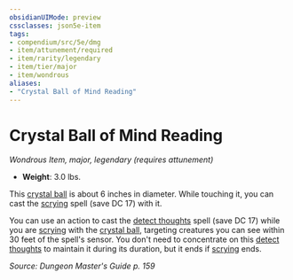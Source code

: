 ```yaml
---
obsidianUIMode: preview
cssclasses: json5e-item
tags:
- compendium/src/5e/dmg
- item/attunement/required
- item/rarity/legendary
- item/tier/major
- item/wondrous
aliases: 
- "Crystal Ball of Mind Reading"
---
```

# Crystal Ball of Mind Reading
*Wondrous Item, major, legendary (requires attunement)*  

- **Weight**: 3.0 lbs.

This [crystal ball](4-Resources/Compendium/items/crystal-ball.md) is about 6 inches in diameter. While touching it, you can cast the [scrying](4-Resources/Compendium/spells/scrying.md) spell (save DC 17) with it.

You can use an action to cast the [detect thoughts](4-Resources/Compendium/spells/detect-thoughts.md) spell (save DC 17) while you are [scrying](4-Resources/Compendium/spells/scrying.md) with the [crystal ball](4-Resources/Compendium/items/crystal-ball.md), targeting creatures you can see within 30 feet of the spell's sensor. You don't need to concentrate on this [detect thoughts](4-Resources/Compendium/spells/detect-thoughts.md) to maintain it during its duration, but it ends if [scrying](4-Resources/Compendium/spells/scrying.md) ends.

*Source: Dungeon Master's Guide p. 159*